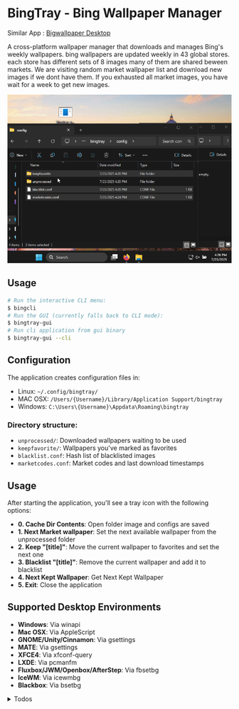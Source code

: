 # BingTray - Bing Wallpaper Manager

Similar App : [Bigwallpaper Desktop](https://bingwallpaper.microsoft.com/Windows/bing/bing-wallpaper/)

A cross-platform wallpaper manager that downloads and manages Bing's weekly wallpapers. bing wallpapers are updated weekly in 43 global stores. each store has different sets of 8 images many of them are shared beween markets. We are visiting random market wallpaper list and download new images if we dont have them. If you exhausted all market images, you have wait for a week to get new images. 

![bingtray-gui](./imgs/bingtray-gui.gif "Bingtray-gui")

## Usage

```bash
# Run the interactive CLI menu:
$ bingcli
# Run the GUI (currently falls back to CLI mode):
$ bingtray-gui
# Run cli application from gui binary
$ bingtray-gui --cli
```

## Configuration

The application creates configuration files in:
- Linux: `~/.config/bingtray/`
- MAC OSX: `/Users/{Username}/Library/Application Support/bingtray`
- Windows: `C:\Users\{Username}\Appdata\Roaming\bingtray`

### Directory structure:
- `unprocessed/`: Downloaded wallpapers waiting to be used
- `keepfavorite/`: Wallpapers you've marked as favorites
- `blacklist.conf`: Hash list of blacklisted images
- `marketcodes.conf`: Market codes and last download timestamps

## Usage

After starting the application, you'll see a tray icon with the following options:
- **0. Cache Dir Contents**: Open folder image and configs are saved
- **1. Next Market wallpaper**: Set the next available wallpaper from the unprocessed folder
- **2. Keep "[title]"**: Move the current wallpaper to favorites and set the next one
- **3. Blacklist "[title]"**: Remove the current wallpaper and add it to blacklist
- **4. Next Kept Wallpaper**: Get Next Kept Wallpaper 
- **5. Exit**: Close the application

## Supported Desktop Environments

- **Windows**: Via winapi
- **Mac OSX**: Via AppleScript
- **GNOME/Unity/Cinnamon**: Via gsettings
- **MATE**: Via gsettings
- **XFCE4**: Via xfconf-query
- **LXDE**: Via pcmanfm
- **Fluxbox/JWM/Openbox/AfterStep**: Via fbsetbg
- **IceWM**: Via icewmbg
- **Blackbox**: Via bsetbg

<details markdown>
<summary> Todos </summary>

## Todos
* two folders open error
* add historical bing images from https://raw.githubusercontent.com/v5tech/bing-wallpaper/refs/heads/main/bing-wallpaper.md
https://github.com/niumoo/bing-wallpaper/tree/main
* add version to app and check update
* download progress on gui
* remove windws i686 build due to virustotal detected - https://www.virustotal.com/gui/file-analysis/MTVlM2Q3MzFmMzNlMWM4MGVjNmNhNTNmM2Q3MjZjMzE6MTc1MzI1NzA0OA==
</details>
